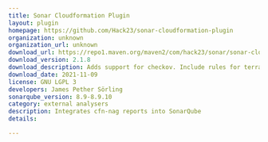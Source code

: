 ```yaml
---
title: Sonar Cloudformation Plugin
layout: plugin
homepage: https://github.com/Hack23/sonar-cloudformation-plugin
organization: unknown
organization_url: unknown
download_url: https://repo1.maven.org/maven2/com/hack23/sonar/sonar-cloudformation-plugin/2.1.8/sonar-cloudformation-plugin-2.1.8.jar
download_version: 2.1.8
download_description: Adds support for checkov. Include rules for terraform, kubernetes and azure templates.
download_date: 2021-11-09
license: GNU LGPL 3
developers: James Pether Sörling
sonarqube_version: 8.9-8.9.10
category: external analysers
description: Integrates cfn-nag reports into SonarQube
details: 

---
```

